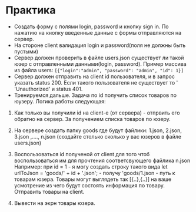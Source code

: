 ﻿# Практика

* Создать форму с полями login, password и кнопку sign in. По нажатию на кнопку введенные данные с формы отправляются на сервер. 
* На стороне client  валидация login и password(поля не должны быть пустыми)
* Сервер должен проверить в файле users.json существует ли такой юзер с отправленными данными(login, password).
Пример массива из файла users: 
`[{"login":"admin", "password": "admin", "id": 1}]`
* Сервер должен отправить на client id пользователя, и в запрос указать status 200. Если такого пользователя не существует то '
 'Unauthorized' и status 401.
* Тренируемся дальше. Задача по id получить список товаров по юузеру. Логика работы следующая:

1) Как только вы получили id на client-е (от сервера) - отпрвить его обратно на сервер. За получением списка товаров по юзеру.

2) На сервере создать папку goods где будут файлики:
1.json, 2.json, 3.json ,...., n.json (создайте столько сколько у вас юзеров в файле users.json)

3) Воспользоваться id полученой от client для того чтоб воспользоваться им для прочтения соответсвующего файлика n.json
Например: при id = 1 - я могу создать строку такого вида
let urlToJson = 'goods/' + id + '.json'; - получу 'goods/1.json - путь к товарам юзера. Товары могут выглядеть так [{..},{..}] на ваше усмотрение из чего будут состоять информация по товару. Отправить товары на client.

4) Вывести на экрн товары юзера.
